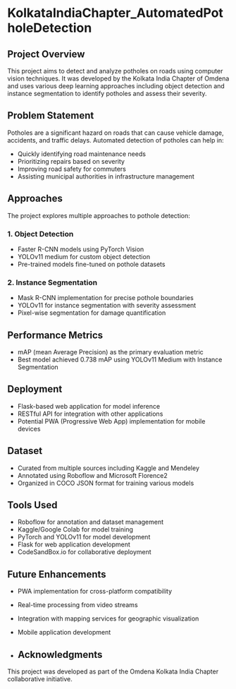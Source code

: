# KolkataIndiaChapter_AutomatedPotholeDetection

## Project Overview
This project aims to detect and analyze potholes on roads using computer vision techniques. It was developed by the Kolkata India Chapter of Omdena and uses various deep learning approaches including object detection and instance segmentation to identify potholes and assess their severity.

## Problem Statement
Potholes are a significant hazard on roads that can cause vehicle damage, accidents, and traffic delays. Automated detection of potholes can help in:
- Quickly identifying road maintenance needs
- Prioritizing repairs based on severity
- Improving road safety for commuters
- Assisting municipal authorities in infrastructure management










## Approaches
The project explores multiple approaches to pothole detection:

### 1. Object Detection
- Faster R-CNN models using PyTorch Vision
- YOLOv11 medium for custom object detection
- Pre-trained models fine-tuned on pothole datasets

### 2. Instance Segmentation
- Mask R-CNN implementation for precise pothole boundaries
- YOLOv11 for instance segmentation with severity assessment
- Pixel-wise segmentation for damage quantification

## Performance Metrics
- mAP (mean Average Precision) as the primary evaluation metric
- Best model achieved 0.738 mAP using YOLOv11 Medium with Instance Segmentation

## Deployment
- Flask-based web application for model inference
- RESTful API for integration with other applications
- Potential PWA (Progressive Web App) implementation for mobile devices

## Dataset
- Curated from multiple sources including Kaggle and Mendeley
- Annotated using Roboflow and Microsoft Florence2
- Organized in COCO JSON format for training various models

## Tools Used
- Roboflow for annotation and dataset management
- Kaggle/Google Colab for model training
- PyTorch and YOLOv11 for model development
- Flask for web application development
- CodeSandBox.io for collaborative deployment













## Future Enhancements
- PWA implementation for cross-platform compatibility
- Real-time processing from video streams
- Integration with mapping services for geographic visualization
- Mobile application development


- ## Acknowledgments
This project was developed as part of the Omdena Kolkata India Chapter collaborative initiative. 
